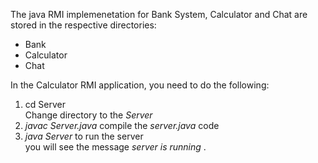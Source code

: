The java RMI implemenetation for Bank System, Calculator and Chat are stored in the respective directories:<br>
<ul>
  <li>Bank</li>
  <li>Calculator</li>
  <li>Chat</li>
</ul>
In the Calculator RMI application, you need to do the following: <br>
<ol>
  <li>cd Server</li>  Change directory to the <em>Server</em> 
  <li><em>javac Server.java</em> compile the <em>server.java</em> code</li>
  <li><em>java Server</em>   to run the server</li>
  you will see the message <font color " green"><em> server is running</em> </font>.
</ol>




